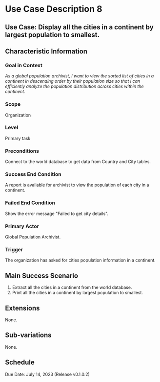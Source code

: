 # Use Case Description 8

## Use Case: Display all the cities in a continent by largest population to smallest. 

## Characteristic Information

### Goal in Context
*As a global population archivist, I want to view the sorted list of cities in a continent in descending order by their population size so that I can efficiently analyze the population distribution across cities within the continent.*

### Scope
Organization

### Level
Primary task

### Preconditions
Connect to the world database to get data from Country and City tables.

### Success End Condition
A report is available for archivist to view the population of each city in a continent. 

### Failed End Condition
Show the error message "Failed to get city details".

### Primary Actor
Global Population Archivist. 

### Trigger
The organization has asked for cities population information in a continent. 

## Main Success Scenario
1. Extract all the cities in a continent from the world database. 
2. Print all the cities in a continent by largest population to smallest. 

## Extensions
None.

## Sub-variations
None.

## Schedule
Due Date: July 14, 2023 (Release v0.1.0.2)

